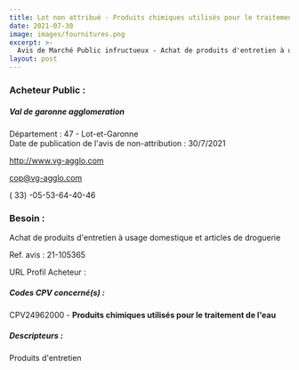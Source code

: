 ```yaml
---
title: Lot non attribué - Produits chimiques utilisés pour le traitement de l'eau
date: 2021-07-30
image: images/fournitures.png
excerpt: >-
  Avis de Marché Public infructueux - Achat de produits d'entretien à usage domestique et articles de droguerie
layout: post
---
```


### Acheteur Public :
##### Val de garonne agglomeration
Département : 47 - Lot-et-Garonne<br/>
Date de publication de l'avis de non-attribution : 30/7/2021


http://www.vg-agglo.com

cop@vg-agglo.com

( 33) -05-53-64-40-46
### Besoin :

Achat de produits d'entretien à usage domestique et articles de droguerie

Ref. avis : 21-105365

URL Profil Acheteur : 

##### Codes CPV concerné(s) :
CPV24962000 - **Produits chimiques utilisés pour le traitement de l'eau** <br/>

##### Descripteurs :
Produits d'entretien <br/>
